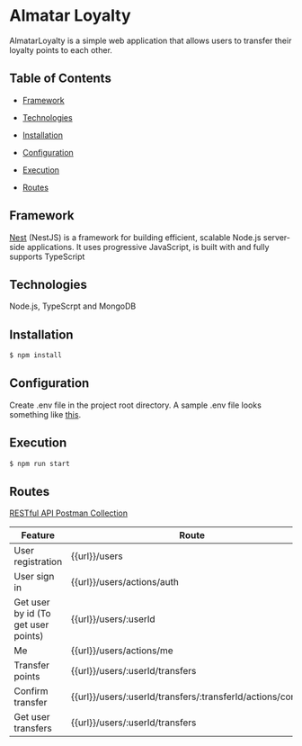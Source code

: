# Almatar Loyalty

AlmatarLoyalty is a simple web application that allows users to transfer their loyalty
points to each other.


## Table of Contents

* [Framework](#framework)

* [Technologies](#technologies)

* [Installation](#installation)

* [Configuration](#configuration)

* [Execution](#execution)

* [Routes](#routes)


## Framework

[Nest](https://docs.nestjs.com/) (NestJS) is a framework for building efficient, scalable Node.js server-side applications. It uses progressive JavaScript, is built with and fully supports TypeScript 



## Technologies

Node.js, TypeScrpt and MongoDB


## Installation

```bash
$ npm install
```


## Configuration

Create .env file in the project root directory. A sample .env file looks something like [this](https://docs.google.com/document/d/1oCHL-XKeyekATPFrcyUUUT7ZV6dRx2IgiF_jJ86rNYw/edit?usp=sharing).


## Execution

```bash
$ npm run start
```


## Routes

[RESTful API Postman Collection](https://drive.google.com/file/d/1Lp0NJGZnDeSjtsIgRyhwKyt2iErfbTx3/view?usp=sharing)

| Feature                             | Route                                                       | Method |
|-------------------------------------|-------------------------------------------------------------|--------|
| User registration                   | {{url}}/users                                               | Post   |
| User sign in                        | {{url}}/users/actions/auth                                  | Post   |
| Get user by id (To get user points) | {{url}}/users/:userId                                       | Get    |
| Me                                  | {{url}}/users/actions/me                                    | Get    |
| Transfer points                     | {{url}}/users/:userId/transfers                             | Post   |
| Confirm transfer                    | {{url}}/users/:userId/transfers/:transferId/actions/confirm | Post   |
| Get user transfers                  | {{url}}/users/:userId/transfers                             | Get    |
